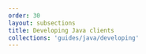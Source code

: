 ```yaml
---
order: 30
layout: subsections
title: Developing Java clients
collections: 'guides/java/developing'
---
```



